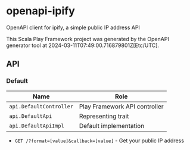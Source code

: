 # openapi-ipify

OpenAPI client for ipify, a simple public IP address API

This Scala Play Framework project was generated by the OpenAPI generator tool at 2024-03-11T07:49:00.716879801Z[Etc/UTC].

## API

### Default

|Name|Role|
|----|----|
|`api.DefaultController`|Play Framework API controller|
|`api.DefaultApi`|Representing trait|
|`api.DefaultApiImpl`|Default implementation|

* `GET /?format=[value]&callback=[value]` - Get your public IP address

